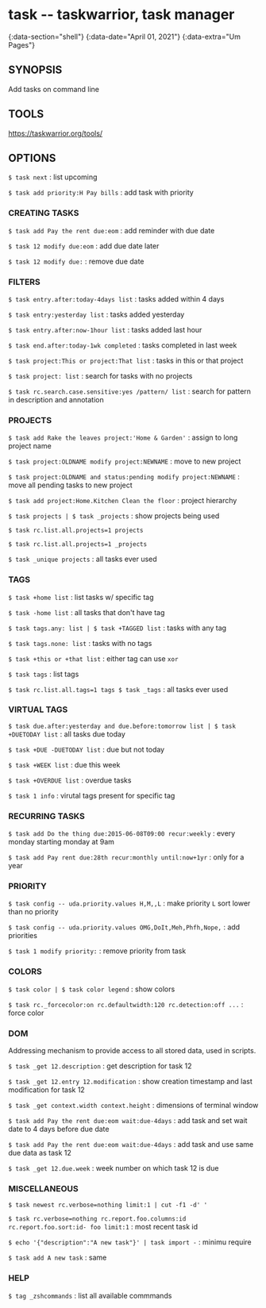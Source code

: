 # task -- taskwarrior, task manager
{:data-section="shell"}
{:data-date="April 01, 2021"}
{:data-extra="Um Pages"}

## SYNOPSIS
Add tasks on command line

## TOOLS

https://taskwarrior.org/tools/

## OPTIONS

`$ task next`
: list upcoming

`$ task add priority:H Pay bills`
: add task with priority

### CREATING TASKS

`$ task add Pay the rent due:eom`
: add reminder with due date

`$ task 12 modify due:eom`
: add due date later

`$ task 12 modify due:`
: remove due date

### FILTERS

`$ task entry.after:today-4days list`
: tasks added within 4 days

`$ task entry:yesterday list`
: tasks added yesterday

`$ task entry.after:now-1hour list`
: tasks added last hour

`$ task end.after:today-1wk completed`
: tasks completed in last week

`$ task project:This or project:That list`
: tasks in this or that project

`$ task project: list`
: search for tasks with no projects

`$ task rc.search.case.sensitive:yes /pattern/ list`
: search for pattern in description and annotation

### PROJECTS

`$ task add Rake the leaves project:'Home & Garden'`
: assign to long project name

`$ task project:OLDNAME modify project:NEWNAME`
: move to new project

`$ task project:OLDNAME and status:pending modify project:NEWNAME`
: move all pending tasks to new project

`$ task add project:Home.Kitchen Clean the floor`
: project hierarchy

`$ task projects | $ task _projects`
: show projects being used

`$ task rc.list.all.projects=1 projects`

`$ task rc.list.all.projects=1 _projects`

`$ task _unique projects`
: all tasks ever used

### TAGS

`$ task +home list`
: list tasks w/ specific tag

`$ task -home list`
: all tasks that don't have tag

`$ task tags.any: list | $ task +TAGGED list`
: tasks with any tag

`$ task tags.none: list`
: tasks with no tags

`$ task +this or +that list`
: either tag can use `xor`

`$ task tags`
: list tags

`$ task rc.list.all.tags=1 tags $ task _tags`
: all tasks ever used

### VIRTUAL TAGS

`$ task due.after:yesterday and due.before:tomorrow list | $ task +DUETODAY list`
: all tasks due today

`$ task +DUE -DUETODAY list`
: due but not today

`$ task +WEEK list`
: due this week

`$ task +OVERDUE list`
: overdue tasks

`$ task 1 info`
: virutal tags present for specific tag

### RECURRING TASKS

`$ task add Do the thing due:2015-06-08T09:00 recur:weekly`
: every monday starting monday at 9am

`$ task add Pay rent due:28th recur:monthly until:now+1yr`
: only for a year

### PRIORITY

`$ task config -- uda.priority.values H,M,,L`
: make priority `L` sort lower than no priority

`$ task config -- uda.priority.values OMG,DoIt,Meh,Phfh,Nope,`
: add priorities

`$ task 1 modify priority:`
: remove priority from task

### COLORS

`$ task color | $ task color legend`
: show colors

`$ task rc._forcecolor:on rc.defaultwidth:120 rc.detection:off ...`
: force color

### DOM

Addressing mechanism to provide access to all stored data, used in scripts.

`$ task _get 12.description`
: get description for task 12

`$ task _get 12.entry 12.modification`
: show creation timestamp and last modification for task 12

`$ task _get context.width context.height`
: dimensions of terminal window

`$ task add Pay the rent due:eom wait:due-4days`
: add task and set wait date to 4 days before due date

`$ task add Pay the rent due:eom wait:due-4days`
: add task and use same due data as task 12

`$ task _get 12.due.week`
: week number on which task 12 is due

### MISCELLANEOUS

`$ task newest rc.verbose=nothing limit:1 | cut -f1 -d' '`

`$ task rc.verbose=nothing rc.report.foo.columns:id rc.report.foo.sort:id- foo limit:1`
: most recent task id

`$ echo '{"description":"A new task"}' | task import -`
: minimu require

`$ task add A new task`
: same

### HELP

`$ tag _zshcommands`
: list all available commmands
